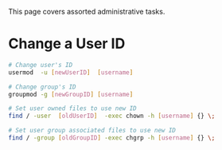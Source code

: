 This page covers assorted administrative tasks.

# Change a User ID

```sh
# Change user's ID
usermod  -u [newUserID]  [username]

# Change group's ID
groupmod -g [newGroupID] [username]

# Set user owned files to use new ID
find / -user  [oldUserID]  -exec chown -h [username] {} \;

# Set user group associated files to use new ID
find / -group [oldGroupID] -exec chgrp -h [username] {} \;
```
